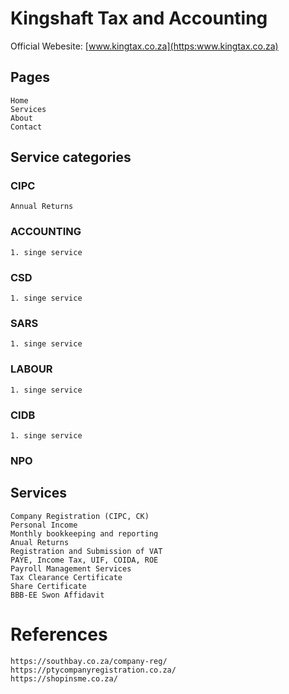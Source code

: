 # Kingshaft Tax and Accounting

Official Webesite: [www.kingtax.co.za](https:www.kingtax.co.za)

## Pages

    Home
    Services
    About
    Contact

## Service categories

### CIPC

    Annual Returns

### ACCOUNTING

    1. singe service

### CSD

    1. singe service

### SARS

    1. singe service

### LABOUR

    1. singe service

### CIDB

    1. singe service

### NPO

## Services

    Company Registration (CIPC, CK)
    Personal Income
    Monthly bookkeeping and reporting
    Anual Returns
    Registration and Submission of VAT
    PAYE, Income Tax, UIF, COIDA, ROE
    Payroll Management Services
    Tax Clearance Certificate
    Share Certificate
    BBB-EE Swon Affidavit

# References

    https://southbay.co.za/company-reg/
    https://ptycompanyregistration.co.za/
    https://shopinsme.co.za/
